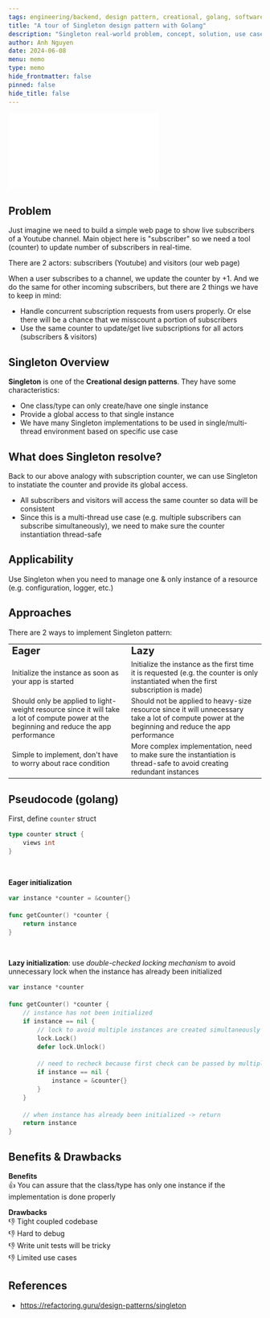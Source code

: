 ```yaml
---
tags: engineering/backend, design pattern, creational, golang, software-architecture
title: "A tour of Singleton design pattern with Golang"
description: "Singleton real-world problem, concept, solution, use cases, implementations, pros & cons, references"
author: Anh Nguyen
date: 2024-06-08
menu: memo
type: memo
hide_frontmatter: false
pinned: false
hide_title: false
---
```


![](assets/singleton-design-pattern.pdf)

## Problem

Just imagine we need to build a simple web page to show live subscribers of a Youtube channel. Main object here is "subscriber" so we need a tool (counter) to update number of subscribers in real-time.

There are 2 actors: subscribers (Youtube) and visitors (our web page)

When a user subscribes to a channel, we update the counter by +1. And we do the same for other incoming subscribers, but there are 2 things we have to keep in mind:

- Handle concurrent subscription requests from users properly. Or else there will be a chance that we misscount a portion of subscribers
- Use the same counter to update/get live subscriptions for all actors (subscribers & visitors)

## Singleton Overview

**Singleton** is one of the **Creational design patterns**. They have some characteristics:

- One class/type can only create/have one single instance
- Provide a global access to that single instance
- We have many Singleton implementations to be used in single/multi-thread environment based on specific use case

## What does Singleton resolve?

Back to our above analogy with subscription counter, we can use Singleton to instatiate the counter and provide its global access.

- All subscribers and visitors will access the same counter so data will be consistent
- Since this is a multi-thread use case (e.g. multiple subscribers can subscribe simultaneously), we need to make sure the counter instantiation thread-safe

## Applicability

Use Singleton when you need to manage one & only instance of a resource (e.g. configuration, logger, etc.)

## Approaches

There are 2 ways to implement Singleton pattern:

<table border="0">
	<tr>
    <td><b style="font-size:20px">Eager</b></td>
    <td><b style="font-size:20px">Lazy</b></td>
	</tr>
	<tr>
		<td>Initialize the instance as soon as your app is started</td>
		<td>Initialize the instance as the first time it is requested (e.g. the counter is only instantiated when the first subscription is made)</td>
	</tr>
	<tr>
		<td>Should only be applied to light-weight resource since it will take a lot of compute power at the beginning and reduce the app performance</td>
		<td>Should not be applied to heavy-size resource since it will unnecessary take a lot of compute power at the beginning and reduce the app performance</td>
 	</tr>
 	<tr>
 		<td>Simple to implement, don't have to worry about race condition</td>
		<td>More complex implementation, need to make sure the instantiation is thread-safe to avoid creating redundant instances</td>
 	</tr>
</table>

## Pseudocode (golang)

First, define `counter` struct

```go
type counter struct {
	views int
}
```

<br/>

**Eager initialization**

```go
var instance *counter = &counter{}

func getCounter() *counter {
	return instance
}
```

<br/>

**Lazy initialization**: use _double-checked locking mechanism_ to avoid unnecessary lock when the instance has already been initialized

```go
var instance *counter

func getCounter() *counter {
	// instance has not been initialized
	if instance == nil {
		// lock to avoid multiple instances are created simultaneously by multi threads
		lock.Lock()
		defer lock.Unlock()

		// need to recheck because first check can be passed by multiple gorountines
		if instance == nil {
			instance = &counter{}
		}
	}

	// when instance has already been initialized -> return
	return instance
}
```

## Benefits & Drawbacks

**Benefits**<br/>
👍 You can assure that the class/type has only one instance if the implementation is done properly

**Drawbacks**<br/>
👎 Tight coupled codebase<br/>
👎 Hard to debug<br/>
👎 Write unit tests will be tricky<br/>
👎 Limited use cases<br/>

## References
- https://refactoring.guru/design-patterns/singleton
